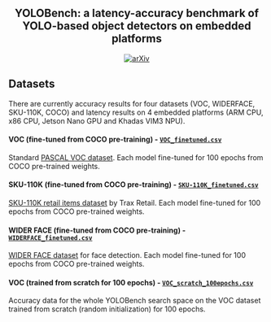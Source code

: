 <a name="readme-top"></a>

<div align="center">

  <h2 align="center">YOLOBench: a latency-accuracy benchmark of YOLO-based object detectors on embedded platforms</h3>

  <a href="https://arxiv.org/abs/2307.13901" target="_blank"><img src="https://img.shields.io/badge/arXiv-2307.13901-b31b1b.svg" alt="arXiv"></a>
</div>

## Datasets

There are currently accuracy results for four datasets (VOC, WIDERFACE, SKU-110K, COCO) and latency results on 4 embedded platforms (ARM CPU, x86 CPU, Jetson Nano GPU and Khadas VIM3 NPU).

#### VOC (fine-tuned from COCO pre-training) - [`VOC_finetuned.csv`](VOC_finetuned.csv)

Standard [PASCAL VOC dataset](http://host.robots.ox.ac.uk/pascal/VOC). Each model fine-tuned for 100 epochs from COCO pre-trained weights.

#### SKU-110K (fine-tuned from COCO pre-training) - [`SKU-110K_finetuned.csv`](SKU-110K_finetuned.csv)

[SKU-110K retail items dataset](https://github.com/eg4000/SKU110K_CVPR19) by Trax Retail. Each model fine-tuned for 100 epochs from COCO pre-trained weights.

#### WIDER FACE (fine-tuned from COCO pre-training) - [`WIDERFACE_finetuned.csv`](WIDERFACE_finetuned.csv)

[WIDER FACE dataset](http://shuoyang1213.me/WIDERFACE/) for face detection. Each model fine-tuned for 100 epochs from COCO pre-trained weights.

#### VOC (trained from scratch for 100 epochs) - [`VOC_scratch_100epochs.csv`](VOC_scratch_100epochs.csv)

Accuracy data for the whole YOLOBench search space on the VOC dataset trained from scratch (random initialization) for 100 epochs.
